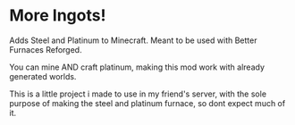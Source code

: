 # More Ingots!
Adds Steel and Platinum to Minecraft. Meant to be used with Better Furnaces Reforged.

You can mine AND craft platinum, making this mod work with already generated worlds.

This is a little project i made to use in my friend's server, with the sole purpose of making the steel and platinum furnace, so dont expect much of it.

